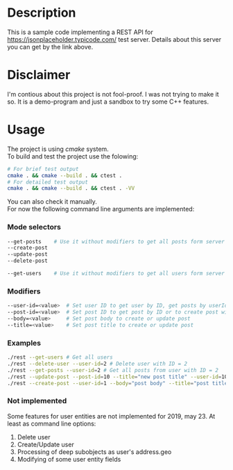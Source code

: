 # Description
This is a sample code implementing a REST API for https://jsonplaceholder.typicode.com/ test server. Details about this server you can get by the link above.

# Disclaimer
I'm contious about this project is not fool-proof. I was not trying to make it so. It is a demo-program and just a sandbox to try some C++ features.

# Usage
The project is using *cmake* system.  
To build and test the project use the folowing:
``` bash
# For brief test output
cmake . && cmake --build . && ctest .
# For detailed test output
cmake . && cmake --build . && ctest . -VV
```
You can also check it manually.  
For now the following command line arguments are implemented:
### Mode selectors
``` bash
--get-posts    # Use it without modifiers to get all posts form server
--create-post
--update-post
--delete-post

--get-users    # Use it without modifiers to get all users form server
```
### Modifiers
``` bash
--user-id=<value>  # Set user ID to get user by ID, get posts by userId or to create post with this userId
--post-id=<value>  # Set post ID to get post by ID or to create post with this ID
--body=<value>     # Set post body to create or update post
--title=<value>    # Set post title to create or update post
```
### Examples
``` bash
./rest --get-users # Get all users
./rest --delete-user --user-id=2 # Delete user with ID = 2
./rest --get-posts --user-id=2 # Get all posts from user with ID = 2
./rest --update-post --post-id=10 --title="new post title" --user-id=10 # Update post of ID = 10 with new title and userId
./rest --create-post --user-id=1 --body="post body" --title="post title" # Create a post
```
### Not implemented
Some features for user entities are not implemented for 2019, may 23. At least as command line options:  
1. Delete user
2. Create/Update user
3. Processing of deep subobjects as user's address.geo
4. Modifying of some user entity fields

